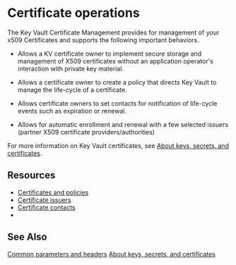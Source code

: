 # Certificate operations

The Key Vault Certificate Management provides for management of your x509 Certificates and supports the following important behaviors.

- Allows a KV certificate owner to implement secure storage and management of X509 certificates without an application operator's interaction with private key material.


- Allows a certificate owner to create a policy that directs Key Vault to manage the life-cycle of a certificate.


- Allows certificate owners to set contacts for notification of life-cycle events such as expiration or renewal.


- Allows for automatic enrollment and renewal with a few selected issuers (partner X509 certificate providers/authorities)


For more information on Key Vault certificates, see [About keys, secrets, and certificates](../about-keys--secrets-and-certifictes.md).

## Resources
- [Certificates and policies](certificates-and-policies.md)
- [Certificate issuers](certificate-issuers.md)
- [Certificate contacts](certificate-contacts.md)
- 





## See Also
[Common parameters and headers](../common-parameters-and-headers.md)
[About keys, secrets, and certificates](../about-keys--secrets-and-certifictes.md)





